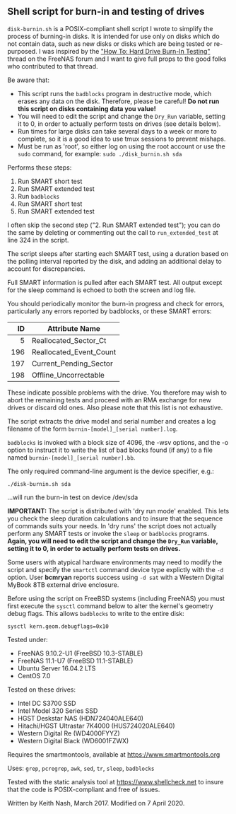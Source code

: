 ## Shell script for burn-in and testing of drives
`disk-burnin.sh` is a POSIX-compliant shell script I wrote to simplify the process of burning-in disks. It is intended for use only on disks which do not contain data, such as new disks or disks which are being tested or re-purposed. I was inspired by the ["How To: Hard Drive Burn-In Testing"](https://forums.freenas.org/index.php?threads/how-to-hard-drive-burn-in-testing.21451/) thread on the FreeNAS forum and I want to give full props to the good folks who contributed to that thread. 
                                                                           
Be aware that:                                                             
                                                                           
* This script runs the `badblocks` program in destructive mode, which erases any data on the disk. Therefore, please be careful! __Do not run this script on disks containing data you value!__
* You will need to edit the script and change the `Dry_Run` variable, setting it to 0, in order to actually perform tests on drives (see details below).  
* Run times for large disks can take several days to a week or more to complete, so it is a good idea to use tmux sessions to prevent mishaps.               
* Must be run as 'root', so either log on using the root account or use the `sudo` command, for example: `sudo ./disk_burnin.sh sda`                                          
                                                                           
Performs these steps:                                                      
                                                                           
1. Run SMART short test                                                  
2. Run SMART extended test                                               
3. Run `badblocks`                                                         
4. Run SMART short test                                                  
5. Run SMART extended test                                               

I often skip the second step ("2. Run SMART extended test"); you can do the same by deleting or commenting out the call to ``run_extended_test`` at line 324 in the script. 

The script sleeps after starting each SMART test, using a duration based on the polling interval reported by the disk, and adding an additional delay to account for discrepancies.               
                                                                           
Full SMART information is pulled after each SMART test. All output except for the sleep command is echoed to both the screen and log file.    
                                                                           
You should periodically monitor the burn-in progress and check for errors, particularly any errors reported by badblocks, or these SMART errors:                   
  
|ID|Attribute Name|
|---:|---|
|  5|Reallocated_Sector_Ct|
|196|Reallocated_Event_Count|
|197|Current_Pending_Sector|
|198|Offline_Uncorrectable|
                                                                           
These indicate possible problems with the drive. You therefore may wish to abort the remaining tests and proceed with an RMA exchange for new drives or discard old ones. Also please note that this list is not exhaustive.
                                                                           
The script extracts the drive model and serial number and creates a log filename of the form `burnin-[model]_[serial number].log`.
                                                                           
`badblocks` is invoked with a block size of 4096, the -wsv options, and the -o option to instruct it to write the list of bad blocks found (if any) to a file named `burnin-[model]_[serial number].bb`.
                                                                           
The only required command-line argument is the device specifier, e.g.:
                                                                           
`./disk-burnin.sh sda`
                                                                           
...will run the burn-in test on device /dev/sda
                                                                           
__IMPORTANT:__ The script is distributed with 'dry run mode' enabled. This lets you check the sleep duration calculations and to insure that the sequence of commands suits your needs. In 'dry runs' the script does not actually perform any SMART tests or invoke the `sleep` or `badblocks` programs. __Again, you will need to edit the script and change the `Dry_Run` variable, setting it to 0, in order to actually perform tests on drives.__                                                           

Some users with atypical hardware environments may need to modify the script and specify the `smartctl` command device type explictly with the `-d` option. User __bcmryan__ reports success using `-d sat` with a Western Digital MyBook 8TB external drive enclosure.

Before using the script on FreeBSD systems (including FreeNAS) you must first execute the `sysctl` command below to alter the kernel's geometry debug flags. This allows `badblocks` to write to the entire disk:

`sysctl kern.geom.debugflags=0x10`
                                                                           
Tested under:                                                              
* FreeNAS 9.10.2-U1 (FreeBSD 10.3-STABLE)
* FreeNAS 11.1-U7 (FreeBSD 11.1-STABLE)
* Ubuntu Server 16.04.2 LTS            
* CentOS 7.0
                                                                           
Tested on these drives: 
* Intel DC S3700 SSD
* Intel Model 320 Series SSD
* HGST Deskstar NAS (HDN724040ALE640)
* Hitachi/HGST Ultrastar 7K4000 (HUS724020ALE640)
* Western Digital Re (WD4000FYYZ)
* Western Digital Black (WD6001FZWX)
                                                                           
Requires the smartmontools, available at https://www.smartmontools.org     
                                                                           
Uses: `grep`, `pcregrep`, `awk`, `sed`, `tr`, `sleep`, `badblocks`

Tested with the static analysis tool at https://www.shellcheck.net to insure that the code is POSIX-compliant and free of issues.

Written by Keith Nash, March 2017.
Modified on 7 April 2020.
